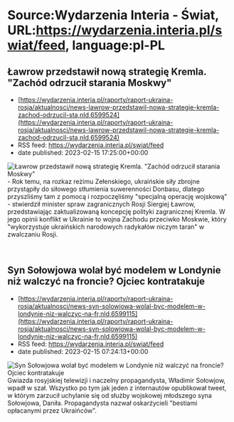 # Source:Wydarzenia Interia - Świat, URL:https://wydarzenia.interia.pl/swiat/feed, language:pl-PL

## Ławrow przedstawił nową strategię Kremla. "Zachód odrzucił starania Moskwy"
 - [https://wydarzenia.interia.pl/raporty/raport-ukraina-rosja/aktualnosci/news-lawrow-przedstawil-nowa-strategie-kremla-zachod-odrzucil-sta,nId,6599524](https://wydarzenia.interia.pl/raporty/raport-ukraina-rosja/aktualnosci/news-lawrow-przedstawil-nowa-strategie-kremla-zachod-odrzucil-sta,nId,6599524)
 - RSS feed: https://wydarzenia.interia.pl/swiat/feed
 - date published: 2023-02-15 17:25:00+00:00

<p><a href="https://wydarzenia.interia.pl/raporty/raport-ukraina-rosja/aktualnosci/news-lawrow-przedstawil-nowa-strategie-kremla-zachod-odrzucil-sta,nId,6599524"><img align="left" alt="Ławrow przedstawił nową strategię Kremla. &quot;Zachód odrzucił starania Moskwy&quot;" src="https://i.iplsc.com/lawrow-przedstawil-nowa-strategie-kremla-zachod-odrzucil-sta/000GRLIK82O82O82-C321.jpg" /></a>- Rok temu, na rozkaz reżimu Zełenskiego, ukraińskie siły zbrojne przystąpiły do ​siłowego stłumienia suwerenności Donbasu, dlatego przyszliśmy tam z pomocą i rozpoczęliśmy &quot;specjalną operację wojskową&quot; - stwierdził minister spraw zagranicznych Rosji Siergiej Ławrow, przedstawiając zaktualizowaną koncepcję polityki zagranicznej Kremla. W jego opinii konflikt w Ukrainie to wojna Zachodu przeciwko Moskwie, który &quot;wykorzystuje ukraińskich narodowych radykałów niczym taran&quot; w zwalczaniu Rosji.</p><br clear="all" />

## Syn Sołowjowa wolał być modelem w Londynie niż walczyć na froncie? Ojciec kontratakuje
 - [https://wydarzenia.interia.pl/raporty/raport-ukraina-rosja/aktualnosci/news-syn-solowjowa-wolal-byc-modelem-w-londynie-niz-walczyc-na-fr,nId,6599115](https://wydarzenia.interia.pl/raporty/raport-ukraina-rosja/aktualnosci/news-syn-solowjowa-wolal-byc-modelem-w-londynie-niz-walczyc-na-fr,nId,6599115)
 - RSS feed: https://wydarzenia.interia.pl/swiat/feed
 - date published: 2023-02-15 07:24:13+00:00

<p><a href="https://wydarzenia.interia.pl/raporty/raport-ukraina-rosja/aktualnosci/news-syn-solowjowa-wolal-byc-modelem-w-londynie-niz-walczyc-na-fr,nId,6599115"><img align="left" alt="Syn Sołowjowa wolał być modelem w Londynie niż walczyć na froncie? Ojciec kontratakuje" src="https://i.iplsc.com/syn-solowjowa-wolal-byc-modelem-w-londynie-niz-walczyc-na-fr/000GRGMQMRWANHH0-C321.jpg" /></a>Gwiazda rosyjskiej telewizji i naczelny propagandysta, Władimir Sołowjow, wpadł w szał. Wszystko po tym jak jeden z internautów opublikował tweet, w którym zarzucił uchylanie się od służby wojskowej młodszego syna Sołowjowa, Daniła. Propagandysta nazwał oskarżycieli &quot;bestiami opłacanymi przez Ukraińców&quot;. </p><br clear="all" />

